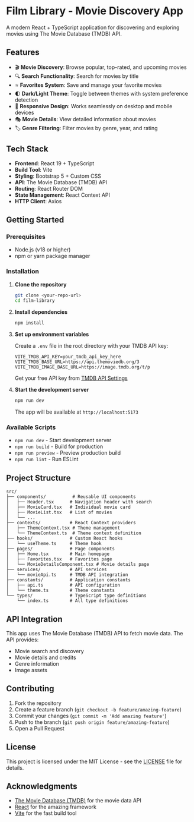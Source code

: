 # Film Library - Movie Discovery App

A modern React + TypeScript application for discovering and exploring movies using The Movie Database (TMDB) API.

## Features

- 🎬 **Movie Discovery**: Browse popular, top-rated, and upcoming movies
- 🔍 **Search Functionality**: Search for movies by title
- ⭐ **Favorites System**: Save and manage your favorite movies
- 🌓 **Dark/Light Theme**: Toggle between themes with system preference detection
- 📱 **Responsive Design**: Works seamlessly on desktop and mobile devices
- 🎭 **Movie Details**: View detailed information about movies
- 🏷️ **Genre Filtering**: Filter movies by genre, year, and rating

## Tech Stack

- **Frontend**: React 19 + TypeScript
- **Build Tool**: Vite
- **Styling**: Bootstrap 5 + Custom CSS
- **API**: The Movie Database (TMDB) API
- **Routing**: React Router DOM
- **State Management**: React Context API
- **HTTP Client**: Axios

## Getting Started

### Prerequisites

- Node.js (v18 or higher)
- npm or yarn package manager

### Installation

1. **Clone the repository**

   ```bash
   git clone <your-repo-url>
   cd film-library
   ```

2. **Install dependencies**

   ```bash
   npm install
   ```

3. **Set up environment variables**

   Create a `.env` file in the root directory with your TMDB API key:

   ```env
   VITE_TMDB_API_KEY=your_tmdb_api_key_here
   VITE_TMDB_BASE_URL=https://api.themoviedb.org/3
   VITE_TMDB_IMAGE_BASE_URL=https://image.tmdb.org/t/p
   ```

   Get your free API key from [TMDB API Settings](https://www.themoviedb.org/settings/api)

4. **Start the development server**

   ```bash
   npm run dev
   ```

   The app will be available at `http://localhost:5173`

### Available Scripts

- `npm run dev` - Start development server
- `npm run build` - Build for production
- `npm run preview` - Preview production build
- `npm run lint` - Run ESLint

## Project Structure

```
src/
├── components/          # Reusable UI components
│   ├── Header.tsx      # Navigation header with search
│   ├── MovieCard.tsx   # Individual movie card
│   ├── MovieList.tsx   # List of movies
│   └── ...
├── contexts/           # React Context providers
│   ├── ThemeContext.tsx # Theme management
│   └── ThemeContext.ts  # Theme context definition
├── hooks/              # Custom React hooks
│   └── useTheme.ts     # Theme hook
├── pages/              # Page components
│   ├── Home.tsx        # Main homepage
│   ├── Favorites.tsx   # Favorites page
│   └── MovieDetailsComponent.tsx # Movie details page
├── services/           # API services
│   └── movieApi.ts     # TMDB API integration
├── constants/          # Application constants
│   ├── api.ts          # API configuration
│   └── theme.ts        # Theme constants
└── types/              # TypeScript type definitions
    └── index.ts        # All type definitions
```

## API Integration

This app uses The Movie Database (TMDB) API to fetch movie data. The API provides:

- Movie search and discovery
- Movie details and credits
- Genre information
- Image assets

## Contributing

1. Fork the repository
2. Create a feature branch (`git checkout -b feature/amazing-feature`)
3. Commit your changes (`git commit -m 'Add amazing feature'`)
4. Push to the branch (`git push origin feature/amazing-feature`)
5. Open a Pull Request

## License

This project is licensed under the MIT License - see the [LICENSE](LICENSE) file for details.

## Acknowledgments

- [The Movie Database (TMDB)](https://www.themoviedb.org/) for the movie data API
- [React](https://reactjs.org/) for the amazing framework
- [Vite](https://vitejs.dev/) for the fast build tool
